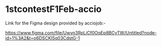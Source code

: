 # 1stcontestF1Feb-accio
Link for the Figma design provided by acciojob:-

https://www.figma.com/file/Uwvn3RpLiCf0OqEp8BCyTW/Untitled?node-id=1%3A2&t=o6DSCKI5q03CdstG-1
